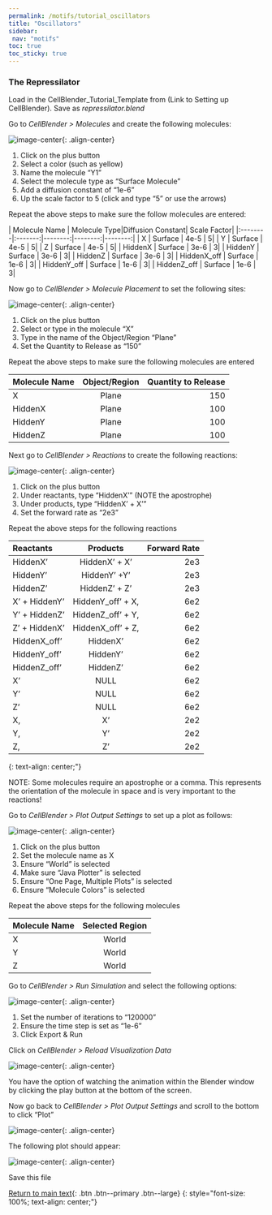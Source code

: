```yaml
---
permalink: /motifs/tutorial_oscillators
title: "Oscillators"
sidebar: 
 nav: "motifs"
toc: true
toc_sticky: true
---
```


### The Repressilator

Load in the CellBlender_Tutorial_Template from (Link to Setting up CellBlender). Save as *repressilator.blend*

Go to *CellBlender > Molecules* and create the following molecules:

![image-center](../assets/images/motifs_norm1.png){: .align-center}

1. Click on the plus button
2. Select a color (such as yellow)
3. Name the molecule “Y1” 
4. Select the molecule type as “Surface Molecule”
5. Add a diffusion constant of “1e-6”
6. Up the scale factor to 5 (click and type “5” or use the arrows)

Repeat the above steps to make sure the follow molecules are entered: 

| Molecule Name | Molecule Type|Diffusion Constant| Scale Factor|
|:--------|:-------:|--------:|--------:|--------:|
| X  | Surface  | 4e-5  | 5|
| Y  | Surface  | 4e-5  | 5|
| Z  | Surface  | 4e-5  | 5|
| HiddenX  | Surface  | 3e-6  | 3|
| HiddenY  | Surface  | 3e-6  | 3|
| HiddenZ  | Surface  | 3e-6  | 3|
| HiddenX_off  | Surface  | 1e-6  | 3|
| HiddenY_off  | Surface  | 1e-6  | 3|
| HiddenZ_off  | Surface  | 1e-6  | 3|


Now go to *CellBlender > Molecule Placement* to set the following sites: 

![image-center](../assets/images/motifs_norm3.png){: .align-center}

1. Click on the plus button
2. Select or type in the molecule “X”
3. Type in the name of the Object/Region “Plane”
4. Set the Quantity to Release as “150” 

Repeat the above steps to make sure the following molecules are entered

| Molecule Name | Object/Region|Quantity to Release|
|:--------|:-------:|--------:|
| X  | Plane | 150 |
| HiddenX  | Plane | 100 |
| HiddenY  | Plane | 100 |
| HiddenZ  | Plane | 100 |

Next go to *CellBlender > Reactions* to create the following reactions: 

![image-center](../assets/images/motifs_norm4.png){: .align-center}

1. Click on the plus button
2. Under reactants, type “HiddenX’” (NOTE the apostrophe)
3. Under products, type “HiddenX’ + X’” 
4. Set the forward rate as “2e3”

Repeat the above steps for the following reactions

| Reactants |Products|Forward Rate|
|:--------|:-------:|--------:|
| HiddenX’  | HiddenX’ + X’ | 2e3 |
| HiddenY’  | HiddenY’ +Y’ | 2e3 |
| HiddenZ’  | HiddenZ’ + Z’ | 2e3 |
| X’ + HiddenY’ | HiddenY_off’ + X, | 6e2 |
| Y’ + HiddenZ’ | HiddenZ_off’ + Y, | 6e2 |
| Z’ + HiddenX’ | HiddenX_off’ + Z, | 6e2 |
| HiddenX_off’ | HiddenX’ | 6e2 | 
| HiddenY_off’ | HiddenY’ | 6e2 | 
| HiddenZ_off’ | HiddenZ’ | 6e2 | 
| X’ | NULL | 6e2 |
| Y’ | NULL | 6e2 |
| Z’ | NULL | 6e2 |
| X, | X’ | 2e2 |
| Y, | Y’ | 2e2 |
| Z, | Z’ | 2e2 |
{: text-align: center;"}

NOTE: Some molecules require an apostrophe or a comma. This represents the orientation of the molecule in space and is very important to the reactions! 

Go to *CellBlender > Plot Output Settings* to set up a plot as follows: 

![image-center](../assets/images/motifs_norm6.png){: .align-center}

1. Click on the plus button
2. Set the molecule name as X
3. Ensure “World” is selected
4. Make sure “Java Plotter” is selected
5. Ensure “One Page, Multiple Plots” is selected
6. Ensure “Molecule Colors” is selected

Repeat the above steps for the following molecules

| Molecule Name|Selected Region|
|:--------|:-------:|
| X | World|
| Y | World|
| Z | World|

Go to *CellBlender > Run Simulation* and select the following options: 

![image-center](../assets/images/motifs_norm7.png){: .align-center}

1. Set the number of iterations to “120000”
2. Ensure the time step is set as “1e-6”
3. Click Export & Run

Click on *CellBlender > Reload Visualization Data* 

![image-center](../assets/images/motifs_norm8.png){: .align-center}

You have the option of watching the animation within the Blender window by clicking the play button at the bottom of the screen.

Now go back to *CellBlender > Plot Output Settings* and scroll to the bottom to click “Plot”

![image-center](../assets/images/motifs_norm9.png){: .align-center}

The following plot should appear: 

![image-center](../assets/images/repress_graph.PNG){: .align-center}

Save this file

[Return to main text](oscillators#Ensuring-the-same-steady-state-concentration){: .btn .btn--primary .btn--large}
{: style="font-size: 100%; text-align: center;"}



